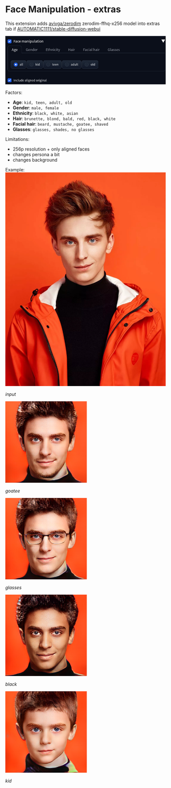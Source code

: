 # Face Manipulation - extras

This extension adds [avivga/zerodim](https://github.com/avivga/zerodim) zerodim-ffhq-x256 model into extras tab if [AUTOMATIC1111/stable-diffusion-webui](https://github.com/AUTOMATIC1111/stable-diffusion-webui)

![](/images/ui.jpg)

Factors:
- **Age**: `kid, teen, adult, old`
- **Gender**: `male, female`
- **Ethnicity**: `black, white, asian`
- **Hair**: `brunette, blond, bald, red, black, white`
- **Facial hair**: `beard, mustache, goatee, shaved`
- **Glasses**: `glasses, shades, no glasses`

Limitations:
- 256p resolution + only aligned faces
- changes persona a bit
- changes background

Example:
![](/images/input.jpg)

*input*

![](/images/goatee.jpg)

*goatee*

![](/images/glasses.jpg)

*glasses*

![](/images/black.jpg)

*black*

![](/images/kid.jpg)

*kid*


